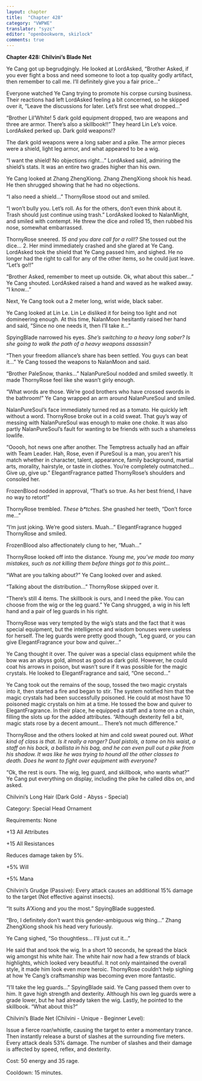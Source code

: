 ```yaml
---
layout: chapter
title:  "Chapter 428"
category: "VWPWE"
translator: "syzc"
editor: "openbookworm, skizlock"
comments: true
---
```


**Chapter 428: Chilvini’s Blade Net**

Ye Cang got up begrudgingly. He looked at LordAsked, “Brother Asked, if you ever fight a boss and need someone to loot a top quality godly artifact, then remember to call me. I’ll definitely give you a fair price...”

Everyone watched Ye Cang trying to promote his corpse cursing business. Their reactions had left LordAsked feeling a bit concerned, so he skipped over it, “Leave the discussions for later. Let’s first see what dropped...”

“Brother Lil’White! 5 dark gold equipment dropped, two are weapons and three are armor. There’s also a skillbook!!” They heard Lin Le’s voice. LordAsked perked up. Dark gold weapons!?

The dark gold weapons were a long saber and a pike. The armor pieces were a shield, light leg armor, and what appeared to be a wig.

“I want the shield! No objections right...” LordAsked said, admiring the shield’s stats. It was an entire two grades higher than his own.

Ye Cang looked at Zhang ZhengXiong. Zhang ZhengXiong shook his head. He then shrugged showing that he had no objections.

“I also need a shield...” ThornyRose stood out and smiled.

“I won’t bully you. Let’s roll. As for the others, don’t even think about it. Trash should just continue using trash.” LordAsked looked to NalanMight, and smiled with contempt. He threw the dice and rolled 15, then rubbed his nose, somewhat embarrassed.

ThornyRose sneered. *15 and you dare call for a roll!?* She tossed out the dice... 2. Her mind immediately crashed and she glared at Ye Cang. LordAsked took the shield that Ye Cang passed him, and sighed. He no longer had the right to call for any of the other items, so he could just leave. “Let’s go!!”

“Brother Asked, remember to meet up outside. Ok, what about this saber...” Ye Cang shouted. LordAsked raised a hand and waved as he walked away. “I know...”

Next, Ye Cang took out a 2 meter long, wrist wide, black saber.

Ye Cang looked at Lin Le. Lin Le disliked it for being too light and not domineering enough. At this time, NalanMoon hesitantly raised her hand and said, “Since no one needs it, then I’ll take it...”

SpyingBlade narrowed his eyes. *She’s switching to a heavy long saber? Is she going to walk the path of a heavy weapons assassin?*

“Then your freedom alliance’s share has been settled. You guys can beat it...” Ye Cang tossed the weapons to NalanMoon and said.

“Brother PaleSnow, thanks...” NalanPureSoul nodded and smiled sweetly. It made ThornyRose feel like she wasn’t girly enough.

“What words are those. We’re good brothers who have crossed swords in the bathroom!” Ye Cang wrapped an arm around NalanPureSoul and smiled.

NalanPureSoul’s face immediately turned red as a tomato. He quickly left without a word. ThornyRose broke out in a cold sweat. That guy’s way of messing with NalanPureSoul was enough to make one choke. It was also partly NalanPureSoul’s fault for wanting to be friends with such a shameless lowlife.

“Ooooh, hot news one after another. The Temptress actually had an affair with Team Leader. Hah, Rose, even if PureSoul is a man, you aren’t his match whether in character, talent, appearance, family background, martial arts, morality, hairstyle, or taste in clothes. You’re completely outmatched… Give up, give up.” ElegantFragrance patted ThornyRose’s shoulders and consoled her.

FrozenBlood nodded in approval, “That’s so true. As her best friend, I have no way to retort!”

ThornyRose trembled. *These b\*tches.* She gnashed her teeth, “Don’t force me...”

“I’m just joking. We’re good sisters. Muah...” ElegantFragrance hugged ThornyRose and smiled. 

FrozenBlood also affectionately clung to her, “Muah...”

ThornyRose looked off into the distance. *Young me, you’ve made too many mistakes, such as not killing them before things got to this point...*

“What are you talking about?” Ye Cang looked over and asked.

“Talking about the distribution...” ThornyRose skipped over it.

“There’s still 4 items. The skillbook is ours, and I need the pike. You can choose from the wig or the leg guard.” Ye Cang shrugged, a wig in his left hand and a pair of leg guards in his right.

ThornyRose was very tempted by the wig’s stats and the fact that it was special equipment, but the intelligence and wisdom bonuses were useless for herself. The leg guards were pretty good though, “Leg guard, or you can give ElegantFragrance your bow and quiver...”

Ye Cang thought it over. The quiver was a special class equipment while the bow was an abyss gold, almost as good as dark gold. However, he could coat his arrows in poison, but wasn’t sure if it was possible for the magic crystals. He looked to ElegantFragrance and said, “One second...”

Ye Cang took out the remains of the soup, tossed the two magic crystals into it, then started a fire and began to stir. The system notified him that the magic crystals had been successfully poisoned. He could at most have 10 poisoned magic crystals on him at a time. He tossed the bow and quiver to ElegantFragrance. In their place, he equipped a staff and a tome on a chain, filling the slots up for the added attributes. “Although dexterity fell a bit, magic stats rose by a decent amount… There’s not much difference.”

ThornyRose and the others looked at him and cold sweat poured out. *What kind of class is that. Is it really a ranger? Dual pistols, a tome on his waist, a staff on his back, a ballista in his bag, and he can even pull out a pike from his shadow. It was like he was trying to hound all the other classes to death. Does he want to fight over equipment with everyone?*

“Ok, the rest is ours. The wig, leg guard, and skillbook, who wants what?” Ye Cang put everything on display, including the pike he called dibs on, and asked.

Chilvini’s Long Hair (Dark Gold - Abyss - Special)

Category: Special Head Ornament

Requirements: None

+13 All Attributes

+15 All Resistances

Reduces damage taken by 5%.

+5% Will

+5% Mana

Chilvini’s Grudge (Passive): Every attack causes an additional 15% damage to the target (Not effective against insects).

“It suits A’Xiong and you the most.” SpyingBlade suggested.

“Bro, I definitely don’t want this gender-ambiguous wig thing...” Zhang ZhengXiong shook his head very furiously. 

Ye Cang sighed, “So thoughtless… I’ll just cut it...”

He said that and took the wig. In a short 10 seconds, he spread the black wig amongst his white hair. The white hair now had a few strands of black highlights, which looked very beautiful. It not only maintained the overall style, it made him look even more heroic. ThornyRose couldn’t help sighing at how Ye Cang’s craftsmanship was becoming even more fantastic.

“I’ll take the leg guards...” SpyingBlade said. Ye Cang passed them over to him. It gave high strength and dexterity. Although his own leg guards were a grade lower, but he had already taken the wig. Lastly, he pointed to the skillbook. “What about this?”

Chilvini’s Blade Net (Chilvini - Unique - Beginner Level): 

Issue a fierce roar/whistle, causing the target to enter a momentary trance. Then instantly release a burst of slashes at the surrounding five meters. Every attack deals 53% damage. The number of slashes and their damage is affected by speed, reflex, and dexterity. 

Cost: 50 energy and 35 rage. 

Cooldown: 15 minutes.
